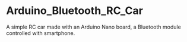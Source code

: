 # Arduino_Bluetooth_RC_Car
A simple RC car made with an Arduino Nano board, a Bluetooth module controlled with smartphone.
